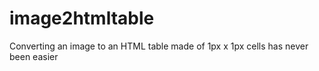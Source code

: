 # image2htmltable
Converting an image to an HTML table made of 1px x 1px cells has never been easier
